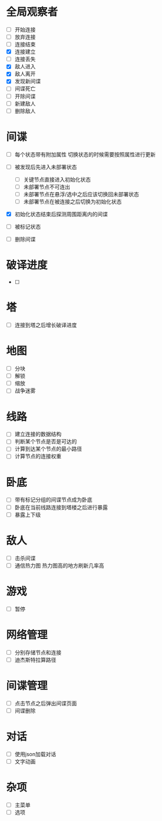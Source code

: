 # 全局观察者
- [ ] 开始连接
- [ ] 放弃连接
- [ ] 连接结束
- [x] 连接建立
- [ ] 连接丢失
- [x] 敌人进入
- [x] 敌人离开
- [x] 发现新间谍
- [ ] 间谍死亡
- [ ] 开除间谍
- [ ] 新建敌人
- [ ] 删除敌人

# 间谍
- [ ] 每个状态带有附加属性 切换状态的时候需要按照属性进行更新
- [ ] 被发现后先进入未部署状态
    - [ ] 关键节点直接进入初始化状态
    - [ ] 未部署节点不可连出
    - [ ] 未部署节点在悬浮/选中之后应该切换回未部署状态
    - [ ] 未部署节点在被连接之后切换为初始化状态
- [x] 初始化状态结束后探测周围距离内的间谍

- [ ] 被标记状态
- [ ] 删除间谍

# 破译进度
- [ ] 

# 塔
- [ ] 连接到塔之后增长破译进度

# 地图
- [ ] 分块
- [ ] 解锁
- [ ] 缩放
- [ ] 战争迷雾

# 线路
- [ ] 建立连接的数据结构
- [ ] 判断某个节点是否是可达的
- [ ] 计算到达某个节点的最小路径
- [ ] 计算节点的连接权重

# 卧底
- [ ] 带有标记分组的间谍节点成为卧底
- [ ] 卧底在当前线路连接到塔楼之后进行暴露
- [ ] 暴露上下级

# 敌人
- [ ] 击杀间谍
- [ ] 通信热力图 热力图高的地方刷新几率高

# 游戏
- [ ] 暂停

# 网络管理
- [ ] 分别存储节点和连接
- [ ] 迪杰斯特拉算路径

# 间谍管理
- [ ] 点击节点之后弹出间谍页面
- [ ] 间谍删除

# 对话
- [ ] 使用json加载对话
- [ ] 文字动画

# 杂项
- [ ] 主菜单
- [ ] 选项
